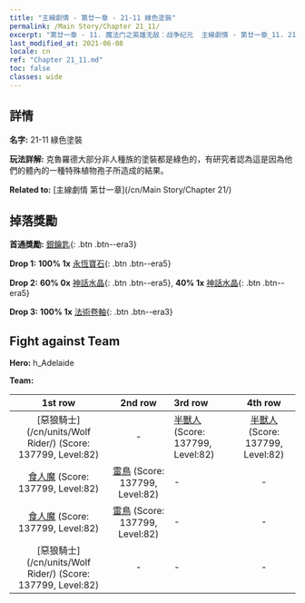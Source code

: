 ```yaml
---
title: "主線劇情 - 第廿一章 - 21-11 綠色塗裝"
permalink: /Main Story/Chapter 21_11/
excerpt: "第廿一章 - 11. 魔法门之英雄无敌：战争纪元  主線劇情 - 第廿一章_11. 21-11 綠色塗裝"
last_modified_at: 2021-06-08
locale: cn
ref: "Chapter 21_11.md"
toc: false
classes: wide
---
```


## 詳情

 **名字:** 21-11 綠色塗裝

 **玩法詳解:** 克魯羅德大部分非人種族的塗裝都是綠色的，有研究者認為這是因為他們的體內的一種特殊植物孢子所造成的結果。

 **Related to:** [主線劇情 第廿一章](/cn/Main Story/Chapter 21/)

## 掉落獎勵

 **首通獎勵:** [銀鑰匙](/cn/Items/con_693/){: .btn .btn--era3}

 **Drop 1:** **100% 1x** [永恆寶石](/cn/Items/mat_72/){: .btn .btn--era5}

 **Drop 2:** **60% 0x** [神話水晶](/cn/Items/mat_66/){: .btn .btn--era5}, **40% 1x** [神話水晶](/cn/Items/mat_66/){: .btn .btn--era5}

 **Drop 3:** **100% 1x** [法術卷軸](/cn/Items/con_694/){: .btn .btn--era3}


## Fight against Team
 **Hero:** h_Adelaide

 **Team:**


  | 1st row | 2nd row | 3rd row | 4th row |
  |:----:|:----:|:----|:----:|
  | [惡狼騎士](/cn/units/Wolf Rider/) (Score: 137799, Level:82)  | - | [半獸人](/cn/units/Orc/) (Score: 137799, Level:82)  | [半獸人](/cn/units/Orc/) (Score: 137799, Level:82)  |
  | [食人魔](/cn/units/Ogre/) (Score: 137799, Level:82)  | [雷鳥](/cn/units/Roc/) (Score: 137799, Level:82)  | - | - |
  | [食人魔](/cn/units/Ogre/) (Score: 137799, Level:82)  | [雷鳥](/cn/units/Roc/) (Score: 137799, Level:82)  | - | - |
  | [惡狼騎士](/cn/units/Wolf Rider/) (Score: 137799, Level:82)  | - | - | - |


